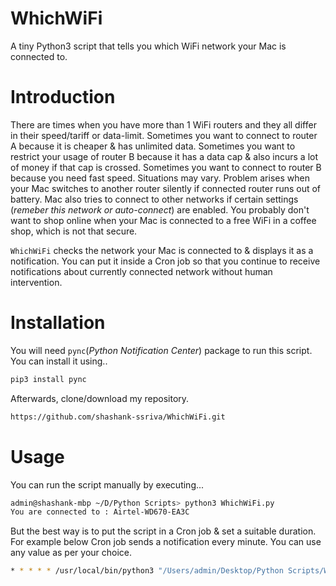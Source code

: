 # WhichWiFi
A tiny Python3 script that tells you which WiFi network your Mac is connected to.

# Introduction
There are times when you have more than 1 WiFi routers and they all differ in their speed/tariff or data-limit. Sometimes you want to connect to router A because it is cheaper & has unlimited data. Sometimes you want to restrict your usage of router B because it has a data cap & also incurs a lot of money if that cap is crossed. Sometimes you want to connect to router B because you need fast speed. Situations may vary. Problem arises when your Mac switches to another router silently if connected router runs out of battery. Mac also tries to connect to other networks if certain settings (*remeber this network or auto-connect*) are enabled. You probably don't want to shop online when your Mac is connected to a free WiFi in a coffee shop, which is not that secure.

``WhichWiFi`` checks the network your Mac is connected to & displays it as a notification. You can put it inside a Cron job so that you continue to receive notifications about currently connected network without human intervention.

# Installation
You will need ``pync``(*Python Notification Center*) package to run this script. You can install it using..
```bash
pip3 install pync
```
Afterwards, clone/download my repository.
```bash
https://github.com/shashank-ssriva/WhichWiFi.git
```
# Usage
You can run the script manually by executing...
```bash
admin@shashank-mbp ~/D/Python Scripts> python3 WhichWiFi.py
You are connected to : Airtel-WD670-EA3C
```
But the best way is to put the script in a Cron job & set a suitable duration. For example below Cron job sends a notification every minute. You can use any value as per your choice.

```bash
* * * * * /usr/local/bin/python3 "/Users/admin/Desktop/Python Scripts/WhichWiFi.py" >/Users/admin/Desktop/cronout.log 2>/Users/admin/Desktop/cronerror.log
```
